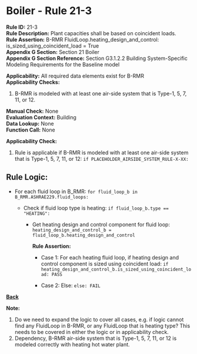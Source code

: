 
# Boiler - Rule 21-3  

**Rule ID:** 21-3  
**Rule Description:** Plant capacities shall be based on coincident loads.  
**Rule Assertion:** B-RMR FluidLoop.heating_design_and_control: is_sized_using_coincident_load = True  
**Appendix G Section:** Section 21 Boiler  
**Appendix G Section Reference:** Section G3.1.2.2 Building System-Specific Modeling Requirements for the Baseline model  

**Applicability:** All required data elements exist for B-RMR  
**Applicability Checks:**  

1. B-RMR is modeled with at least one air-side system that is Type-1, 5, 7, 11, or 12.

**Manual Check:** None  
**Evaluation Context:** Building  
**Data Lookup:** None  
**Function Call:** None  

**Applicability Check:**

1. Rule is applicable if B-RMR is modeled with at least one air-side system that is Type-1, 5, 7, 11, or 12: `if PLACEHOLDER_AIRSIDE_SYSTEM_RULE-X-XX:`

## Rule Logic:  

- For each fluid loop in B_RMR: `for fluid_loop_b in B_RMR.ASHRAE229.fluid_loops:`

  - Check if fluid loop type is heating: `if fluid_loop_b.type == "HEATING":`

    - Get heating design and control component for fluid loop: `heating_design_and_control_b = fluid_loop_b.heating_design_and_control`

      **Rule Assertion:**

      - Case 1: For each heating fluid loop, if heating design and control component is sized using coincident load: `if heating_design_and_control_b.is_sized_using_coincident_load: PASS`

      - Case 2: Else: `else: FAIL`

**[Back](../_toc.md)**

**Note:**

1. Do we need to expand the logic to cover all cases, e.g. if logic cannot find any FluidLoop in B-RMR, or any FluidLoop that is heating type? This needs to be covered in either the logic or in applicability check.
2. Dependency, B-RMR air-side system that is Type-1, 5, 7, 11, or 12 is modeled correctly with heating hot water plant.

